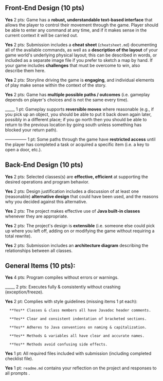## Front-End Design (10 pts)

**Yes** 2 pts: Game has a **robust, understandable text-based interface** that allows the player to control their movement through the game.  Player should be able to enter any command at any time, and if it makes sense in the current context it will be carried out.

**Yes** 2 pts: Submission includes a **cheat sheet** (`cheatsheet.md`) documenting all of the available commands, as well as a **description of the layout** of your game world's underlying physical layout; this can be described in words, or included as a separate image file if you prefer to sketch a map by hand.  If your game includes **challenges** that must be overcome to win, also describe them here.

**Yes** 2 pts: Storyline driving the game is **engaging**, and individual elements of play make sense within the context of the story.

**Yes** 2 pts: Game has **multiple possible paths / outcomes** (i.e. gameplay depends on player's choices and is not the same every time).

_____ 1 pt: Gameplay supports **reversible moves** where reasonable (e.g., if you pick up an object, you should be able to put it back down again later, possibly in a different place; if you go north then you should be able to return to the previous location by going south unless something has blocked your return path).

————— 1 pt: Some paths through the game have **restricted access** until the player has completed a task or acquired a specific item (i.e. a key to open a door, etc.).


## Back-End Design (10 pts)

**Yes** 2 pts: Selected classes(s) are **effective, efficient** at supporting the desired operations and program behavior.

**Yes** 2 pts: Design justification includes a discussion of at least one (reasonable) **alternative design** that could have been used, and the reasons why you decided against this alternative.

**Yes** 2 pts: The project makes effective use of **Java built-in classes** whenever they are appropriate.

**Yes** 2 pts: The project's design is **extensible** (i.e. someone else could pick up where you left off, adding on or modifying the game without requiring a total rewrite).

**Yes** 2 pts: Submission includes an **architecture diagram** describing the relationships between all classes.


## General Items (10 pts):
**Yes** 4 pts: Program compiles without errors or warnings.

_____ 2 pts: Executes fully & consistently without crashing (exception/freeze).

**Yes** 2 pt: Complies with style guidelines (missing items 1 pt each):

      **Yes** Classes & class members all have Javadoc header comments.

      **Yes** Clear and consistent indentation of bracketed sections.

      **Yes** Adheres to Java conventions on naming & capitalization.

      **Yes** Methods & variables all have clear and accurate names.

      **Yes** Methods avoid confusing side effects.

**Yes** 1 pt: All required files included with submission (including completed checklist file).

**Yes** 1 pt: `readme.md` contains your reflection on the project and responses to all prompts .
